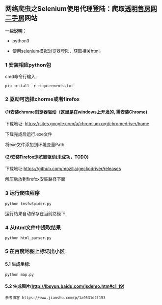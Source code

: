 ## 网络爬虫之Selenium使用代理登陆：爬取[透明售房网二手房](http://www.howzf.com/esfn/EsfnSearch_csnew.jspx)网站 

**一些说明：**
* python3

* 使用selenium模拟浏览器登陆，获取相关html。


### 1 安装相应python包
 cmd命令行输入:
 
`pip install -r requirements.txt`

### 2 驱动可选择chorme或者firefox
#### (1)安装chrome浏览器驱动（这里是在windows上开发的, 需安装Chrome)
 下载地址: https://sites.google.com/a/chromium.org/chromedriver/home
 
 下载完成后运行.exe文件
 
 将exe文件添加到环境变量Path
 
#### (2)安装Firefox浏览器驱动(未成功，TODO)
 下载地址:https://github.com/mozilla/geckodriver/releases
 
 解压后放到firefox安装路径下面


### 3 运行爬虫程序

 `python tmsfwSpider.py`
 
 运行结果自动保存在当前路径下


### 4 从html文件中提取结果
`python html_parser.py`

### 5 在百度地图上标记出小区
#### 5.1 生成坐标:
    
    python map.py
    
#### 5.2 生成图片(http://lbsyun.baidu.com/jsdemo.htm#c1_19)

    参考博客 https://www.jianshu.com/p/1a9531d2f153
